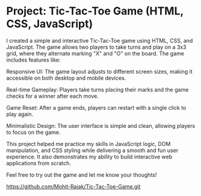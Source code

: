 # Project: Tic-Tac-Toe Game (HTML, CSS, JavaScript)

I created a simple and interactive Tic-Tac-Toe game using HTML, CSS, and JavaScript. The game allows two players to take turns and play on a 3x3 grid, where they alternate marking "X" and "O" on the board. The game includes features like:

Responsive UI:
The game layout adjusts to different screen sizes, making it accessible on both desktop and mobile devices.

Real-time Gameplay: 
Players take turns placing their marks and the game checks for a winner after each move.

Game Reset: 
After a game ends, players can restart with a single click to play again.

Minimalistic Design:
The user interface is simple and clean, allowing players to focus on the game.

This project helped me practice my skills in JavaScript logic, DOM manipulation, and CSS styling while delivering a smooth and fun user experience. It also demonstrates my ability to build interactive web applications from scratch.

Feel free to try out the game and let me know your thoughts!

https://github.com/Mohit-Rajak/Tic-Tac-Toe-Game.git 
